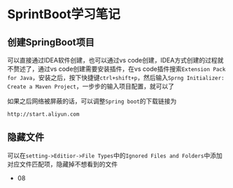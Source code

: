 # SprintBoot学习笔记 

##  创建SpringBoot项目

可以直接通过IDEA软件创建，也可以通过vs code创建，IDEA方式创建的过程就不赘述了，通过vs code创建需要安装插件，在vs code插件搜索`Extension Pack for Java`，安装之后，按下快捷键`ctrl+shift+p`，然后输入`Sprng Initializer: Create a Maven Project`，一步步的输入项目配置，就可以了

如果之后网络被屏蔽的话，可以调整`Spring boot`的下载链接为

```http
http://start.aliyun.com
```

## 隐藏文件

可以在`setting->Editior->File Types`中的`Ignored Files and Folders`中添加对应文件匹配项，隐藏掉不想看到的文件

- 08 

